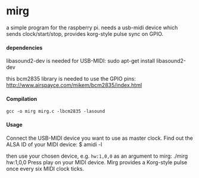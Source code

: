# mirg
a simple program for the raspberry pi. needs a usb-midi device which sends clock/start/stop, provides korg-style pulse sync on GPIO.


#### dependencies
libasound2-dev is needed for USB-MIDI:
    sudo apt-get install libasound2-dev

this bcm2835 library is needed to use the GPIO pins:
http://www.airspayce.com/mikem/bcm2835/index.html

#### Compilation
    gcc -o mirg mirg.c -lbcm2835 -lasound
	
#### Usage
Connect the USB-MIDI device you want to use as master clock. Find out the ALSA ID of your MIDI device:
    $ amidi -l
	
then use your chosen device, e.g. `hw:1,0,0` as an argument to mirg:
    ./mirg hw:1,0,0
Press play on your MIDI device. Mirg provides a Korg-style pulse once every six MIDI clock ticks.